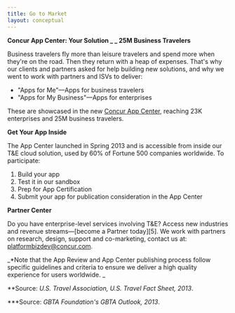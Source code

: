 ```yaml
---
title: Go to Market 
layout: conceptual
---
```



**Concur App Center:  Your Solution _ _ 25M Business Travelers**

Business travelers fly more than leisure travelers and spend more when they're on the road. Then they return with a heap of expenses. That's why our clients and partners asked for help building new solutions, and why we went to work with partners and ISVs to deliver:

* "Apps for Me"—Apps for business travelers  
* "Apps for My Business"—Apps for enterprises

These are showcased in the new [Concur App Center][1], reaching 23K enterprises and 25M business travelers.

**Get Your App Inside**

The App Center launched in Spring 2013 and is accessible from inside our T&E cloud solution, used by 60% of Fortune 500 companies worldwide.  To participate:

1. Build your app
2. Test it in our sandbox
3. Prep for App Certification
4. Submit your app for publication consideration in the App Center

**Partner Center**

Do you have enterprise-level services involving T&E?  Access new industries and revenue streams—[become a Partner today][5].  We work with partners on research, design, support and co-marketing, contact us at:  [platformbizdev@concur.com][6].   

 

_*Note that the App Review and App Center publishing process follow specific guidelines and criteria to ensure we deliver a high quality experience for users worldwide. _

**Source:  _U.S. Travel Association, U.S. Travel Fact Sheet, 2013_.

***Source:  _GBTA Foundation's GBTA Outlook, 2013_.

[1]: https://www.concur.com/en-us/app-center
[6]: mailto:platformbizdev@concur.com
